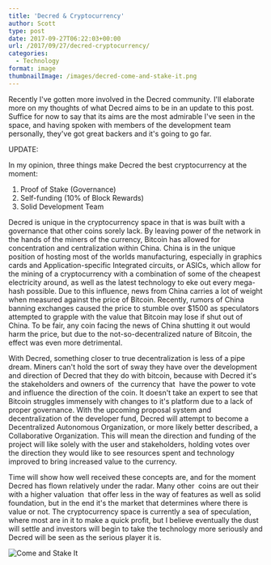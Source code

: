 ```yaml
---
title: 'Decred & Cryptocurrency'
author: Scott
type: post
date: 2017-09-27T06:22:03+00:00
url: /2017/09/27/decred-cryptocurrency/
categories:
  - Technology
format: image
thumbnailImage: /images/decred-come-and-stake-it.png
---
```

Recently I've gotten more involved in the Decred community. I'll elaborate more on my thoughts of what Decred aims to be in an update to this post. Suffice for now to say that its aims are the most admirable I've seen in the space, and having spoken with members of the development team personally, they've got great backers and it's going to go far.

UPDATE:

In my opinion, three things make Decred the best cryptocurrency at the moment:

  1. Proof of Stake (Governance)
  2. Self-funding (10% of Block Rewards)
  3. Solid Development Team

Decred is unique in the cryptocurrency space in that is was built with a governance that other coins sorely lack. By leaving power of the network in the hands of the miners of the currency, Bitcoin has allowed for concentration and centralization within China. China is in the unique position of hosting most of the worlds manufacturing, especially in graphics cards and Application-specific Integrated circuits, or ASICs, which allow for the mining of a cryptocurrency with a combination of some of the cheapest electricity around, as well as the latest technology to eke out every mega-hash possible. Due to this influence, news from China carries a lot of weight when measured against the price of Bitcoin. Recently, rumors of China banning exchanges caused the price to stumble over $1500 as speculators attempted to grapple with the value that Bitcoin may lose if shut out of China. To be fair, any coin facing the news of China shutting it out would harm the price, but due to the not-so-decentralized nature of Bitcoin, the effect was even more detrimental.

With Decred, something closer to true decentralization is less of a pipe dream. Miners can't hold the sort of sway they have over the development and direction of Decred that they do with bitcoin, because with Decred it's the stakeholders and owners of  the currency that  have the power to vote and influence the direction of the coin. It doesn't take an expert to see that Bitcoin struggles immensely with changes to it's platform due to a lack of proper governance. With the upcoming proposal system and decentralization of the developer fund, Decred will attempt to become a Decentralized Autonomous Organization, or more likely better described, a Collaborative Organization. This will mean the direction and funding of the project will like solely with the user and stakeholders, holding votes over  the direction they would like to see resources spent and technology improved to bring increased value to the currency.

Time will show how well received these concepts are, and for the moment Decred has flown relatively under the radar. Many other  coins are out their with a higher valuation  that offer less in the way of features as well as solid foundation, but in the end it's the market that determines where there is value or not. The cryptocurrency space is currently a sea of speculation, where most are in it to make a quick profit, but I believe eventually the dust will settle and investors will begin to take the technology more seriously and Decred will be seen as the serious player it is.

![Come and Stake It](/images/decred-come-and-stake-it.png)